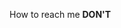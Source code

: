 How to reach me **DON'T**

<!--a href="https://profile.intra.42.fr/users/cbourajl"><img src="https://badge.mediaplus.ma/darkblue/cbourajl" alt="cbourajl's 42 stats" /></a>
